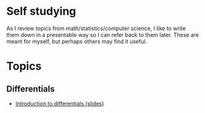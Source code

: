 # Self studying 

As I review topics from math/statistics/computer science, 
I like to write them down in a presentable way so I can refer back to them later. 
These are meant for myself, but perhaps others may find it useful. 

# Topics 

## Differentials 

- [Introduction to differentials (slides)](theory_math/diff-Differentials/diff01-IntroductionToDifferentialts.pdf) 